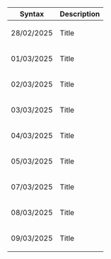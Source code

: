 | Syntax | Description |
| --- | ----------- |
| <p>28/02/2025</p> | Title |
| <p>01/03/2025</p> | Title |
| <p>02/03/2025</p> | Title |
| <p>03/03/2025</p> | Title |
| <p>04/03/2025</p> | Title |
| <p>05/03/2025</p> | Title |
| <p>07/03/2025</p> | Title |
| <p>08/03/2025</p> | Title |
| <p>09/03/2025</p> | Title |
